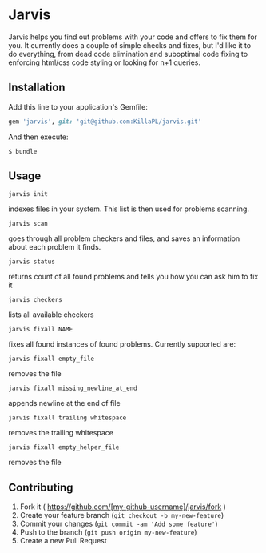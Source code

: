 # Jarvis

Jarvis helps you find out problems with your code and offers to fix them for you.
It currently does a couple of simple checks and fixes, but I'd like it to do everything, from dead code elimination and suboptimal code fixing to enforcing html/css code styling or looking for n+1 queries.

## Installation

Add this line to your application's Gemfile:

```ruby
gem 'jarvis', git: 'git@github.com:KillaPL/jarvis.git'
```

And then execute:

    $ bundle

## Usage

    jarvis init

indexes files in your system. This list is then used for problems scanning.

    jarvis scan

goes through all problem checkers and files, and saves an information about each problem it finds.

    jarvis status

returns count of all found problems and tells you how you can ask him to fix it

    jarvis checkers

lists all available checkers

    jarvis fixall NAME

fixes all found instances of found problems. Currently supported are:

    jarvis fixall empty_file

removes the file

    jarvis fixall missing_newline_at_end

appends newline at the end of file

    jarvis fixall trailing whitespace

removes the trailing whitespace

    jarvis fixall empty_helper_file

removes the file

## Contributing

1. Fork it ( https://github.com/[my-github-username]/jarvis/fork )
2. Create your feature branch (`git checkout -b my-new-feature`)
3. Commit your changes (`git commit -am 'Add some feature'`)
4. Push to the branch (`git push origin my-new-feature`)
5. Create a new Pull Request
